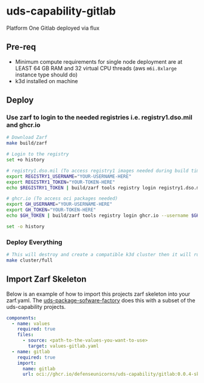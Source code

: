 # uds-capability-gitlab
Platform One Gitlab deployed via flux

## Pre-req
- Minimum compute requirements for single node deployment are at LEAST 64 GB RAM and 32 virtual CPU threads (aws `m6i.8xlarge` instance type should do)
- k3d installed on machine

## Deploy

### Use zarf to login to the needed registries i.e. registry1.dso.mil and ghcr.io

```bash
# Download Zarf
make build/zarf

# Login to the registry
set +o history

# registry1.dso.mil (To access registry1 images needed during build time)
export REGISTRY1_USERNAME="YOUR-USERNAME-HERE"
export REGISTRY1_TOKEN="YOUR-TOKEN-HERE"
echo $REGISTRY1_TOKEN | build/zarf tools registry login registry1.dso.mil --username $REGISTRY1_USERNAME --password-stdin

# ghcr.io (To access oci packages needed)
export GH_USERNAME="YOUR-USERNAME-HERE"
export GH_TOKEN="YOUR-TOKEN-HERE"
echo $GH_TOKEN | build/zarf tools registry login ghcr.io --username $GH_USERNAME --password-stdin

set -o history
```

### Deploy Everything

```bash
# This will destroy and create a compatible k3d cluster then it will run make build/all and make deploy/all. Follow the breadcrumbs in the Makefile to see what and how its doing it.
make cluster/full
```

## Import Zarf Skeleton
Below is an example of how to import this projects zarf skeleton into your zarf.yaml. The [uds-package-sofware-factory](https://github.com/defenseunicorns/uds-package-software-factory.git) does this with a subset of the uds-capability projects.

```yaml
components:
  - name: values
    required: true
    files:
      - source: <path-to-the-values-you-want-to-use>
        target: values-gitlab.yaml
  - name: gitlab
    required: true
    import:
      name: gitlab
      url: oci://ghcr.io/defenseunicorns/uds-capability/gitlab:0.0.4-skeleton
```